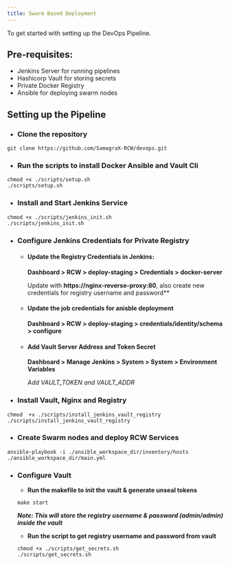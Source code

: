 ```yaml
---
title: Swarm Based Deployment
---
```


<head>
  <title>Environment Setup</title>
  <meta
    name="description"
    content="Here we'll deploy our pipeline in the Docker Container"
  />
</head>

To get started with setting up the DevOps Pipeline.

## Pre-requisites:
- Jenkins Server for running pipelines
- Hashicorp Vault for storing secrets
- Private Docker Registry
- Ansible for deploying swarm nodes

## Setting up the Pipeline
- ### **Clone the repository**
```
git clone https://github.com/SamagraX-RCW/devops.git
```


- ### **Run the scripts to install Docker Ansible and Vault Cli** 
```
chmod +x ./scripts/setup.sh
./scripts/setup.sh
```
<!-- - Get your SSL key from CA(Certified Authority) and paste it inside the ssl certificate(docker-registry.crt) -->

- ### **Install and Start Jenkins Service**
```
chmod +x ./scripts/jenkins_init.sh
./scripts/jenkins_init.sh
```

- ### **Configure Jenkins Credentials for Private Registry**
    - #### **Update the Registry Credentials in Jenkins:** 

        **Dashboard > RCW > deploy-staging > Credentials > docker-server**
        
        Update with **https://nginx-reverse-proxy:80**, also create new credentials for registry username and password**

    - #### **Update the job credentials for anisble deployment**

        **Dashboard > RCW > deploy-staging > credentials/identity/schema > configure**

    - #### **Add Vault Server Address and Token Secret**

      **Dashboard > Manage Jenkins > System > System > Environment Variables**

      *Add VAULT_TOKEN and VAULT_ADDR*

- ### **Install Vault, Nginx and Registry**
```
chmod  +x ./scripts/install_jenkins_vault_registry
./scripts/install_jenkins_vault_registry
```

- ### **Create Swarm nodes and deploy RCW Services**
```
ansible-playbook -i ./ansible_workspace_dir/inventory/hosts ./ansible_workspace_dir/main.yml 
```

- ### **Configure Vault**

  - **Run the makefile to init the vault & generate unseal tokens**
  ```
  make start
  ```

  ***Note: This will store the registry username & password (admin/admin) inside the vault***

  - **Run the script to get registry username and password from vault**

  ```
  chmod +x ./scripts/get_secrets.sh
  ./scripts/get_secrets.sh
  ```